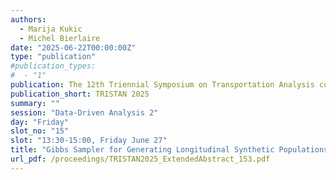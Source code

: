 ```yaml
---
authors:
  - Marija Kukic
  - Michel Bierlaire
date: "2025-06-22T00:00:00Z"
type: "publication"
#publication_types:
#  - "1"
publication: The 12th Triennial Symposium on Transportation Analysis conference
publication_short: TRISTAN 2025
summary: ""
session: "Data-Driven Analysis 2"
day: "Friday"
slot_no: "15"
slot: "13:30-15:00, Friday June 27"
title: "Gibbs Sampler for Generating Longitudinal Synthetic Populations"
url_pdf: /proceedings/TRISTAN2025_ExtendedAbstract_153.pdf
---
```

